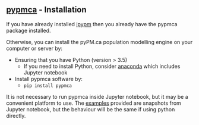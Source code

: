 ## [pypmca](index.md) - Installation

If you have already installed [ipypm](../../ipypm/installation.md) then you already
have the pypmca package installed.

Otherwise, you can install the pyPM.ca population modelling engine on your computer or server by:
* Ensuring that you have Python (version > 3.5)
  * If you need to install Python, consider [anaconda](https://www.anaconda.com/products/individual) which includes Jupyter notebook
* Install pypmca software by:
  * `pip install pypmca`

It is not necessary to run pypmca inside Jupyter notebook, but it may be a convenient platform to use.
The [examples](https://github.com/pypm/pypmca/tree/master/examples/jupyter)
provided are snapshots from Jupyter notebook, but the behaviour will be the same if
using python directly.
